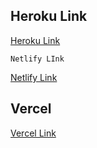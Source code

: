 ## Heroku Link
[Heroku Link](https://assigpurpose.herokuapp.com/)


```
Netlify LInk
```
[Netlify Link](https://chhattoo.netlify.app/)

## Vercel
[Vercel Link](https://fakeuser-eight.vercel.app/)
